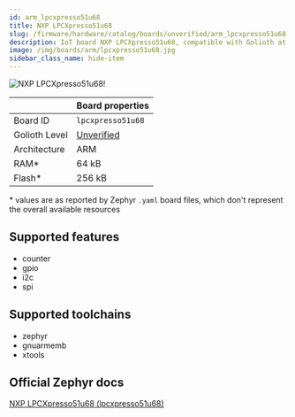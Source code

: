 ```yaml
---
id: arm_lpcxpresso51u68
title: NXP LPCXpresso51u68
slug: /firmware/hardware/catalog/boards/unverified/arm_lpcxpresso51u68
description: IoT board NXP LPCXpresso51u68, compatible with Golioth at unverified level.
image: /img/boards/arm/lpcxpresso51u68.jpg
sidebar_class_name: hide-item
---
```


[//]: # (This is an auto-generated file, do not edit! Changes to it will be lost upon re-generation)

![NXP LPCXpresso51u68!](/img/boards/arm/lpcxpresso51u68.jpg "NXP LPCXpresso51u68")

|                | Board properties     |
| -------------  | -------------------- |
| Board ID       | `lpcxpresso51u68` |
| Golioth Level  | [Unverified](/firmware/hardware#unverified-boards) |
| Architecture   | ARM |
| RAM*           | 64 kB |
| Flash*         | 256 kB |

\* values are as reported by Zephyr `.yaml` board files, which don't represent the overall available resources



## Supported features

* counter
* gpio
* i2c
* spi

## Supported toolchains

* zephyr
* gnuarmemb
* xtools

## Official Zephyr docs

[NXP LPCXpresso51u68 (lpcxpresso51u68)](https://docs.zephyrproject.org/3.6.0/boards/arm/lpcxpresso51u68/doc/index.html)
